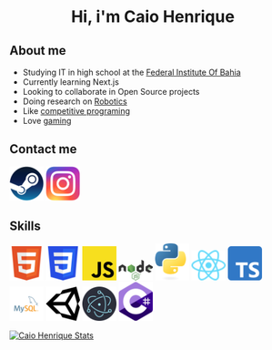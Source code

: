 <h1 align="center">Hi, i'm Caio Henrique</h1>

<h2>About me</h2>

- Studying IT in high school at the [Federal Institute Of Bahia](https://portal.ifba.edu.br/)
- Currently learning Next.js
- Looking to collaborate in Open Source projects
- Doing research on [Robotics](https://www.instagram.com/thearmengers?igsh=N3JwNGF2Z2FjcDFm)
- Like [competitive programing](https://codeforces.com/profile/Cakios)
- Love [gaming](https://steamcommunity.com/profiles/76561199191603747/)

<h2>Contact me</h2>
<a href="https://steamcommunity.com/profiles/76561199191603747/"><img width="60px" src="https://raw.githubusercontent.com/caio-henrique2006/caio-henrique2006/main/Steam_icon_logo.svg" /></a>
<a href="https://www.instagram.com/caiohenrique1712?igsh=ODJwdzh6aGdsOWY="><img width="60px" src="https://raw.githubusercontent.com/caio-henrique2006/caio-henrique2006/main/Instagram_logo.svg" /></a>

<h2>Skills</h2>
<div>
<img width="60px" src="https://raw.githubusercontent.com/caio-henrique2006/caio-henrique2006/main/HTML5_Badge.svg" />
<img width="60px" src="https://raw.githubusercontent.com/caio-henrique2006/caio-henrique2006/main/CSS3_logo.svg" />
<img width="60px" src="https://raw.githubusercontent.com/caio-henrique2006/caio-henrique2006/main/Unofficial_JavaScript_logo_2.svg" />
<img width="60px" src="https://raw.githubusercontent.com/caio-henrique2006/caio-henrique2006/main/Node.js_logo.svg" />
<img width="60px" src="https://raw.githubusercontent.com/caio-henrique2006/caio-henrique2006/main/Python-logo-notext.svg" />
<img width="60px" src="https://raw.githubusercontent.com/caio-henrique2006/caio-henrique2006/main/React-icon.svg" />
<img width="60px" src="https://raw.githubusercontent.com/caio-henrique2006/caio-henrique2006/main/Typescript_logo_2020.svg" />
<img width="60px" src="https://raw.githubusercontent.com/caio-henrique2006/caio-henrique2006/main/mysql-logo-svgrepo-com.svg" />
<img width="60px" src="https://raw.githubusercontent.com/caio-henrique2006/caio-henrique2006/main/unity-svgrepo-com.svg" />
<img width="60px" src="https://raw.githubusercontent.com/caio-henrique2006/caio-henrique2006/main/Electron_Software_Framework_Logo.svg" />
<img width="60px" src="https://raw.githubusercontent.com/caio-henrique2006/caio-henrique2006/main/Logo_C_sharp.svg" />
</div>

[![Caio Henrique Stats](https://github-readme-stats.vercel.app/api?username=caio-henrique2006&theme=radical)](https://github.com/anuraghazra/github-readme-stats)
